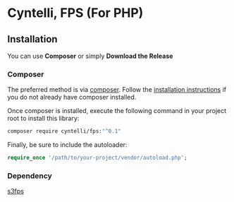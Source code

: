 # Cyntelli, FPS (For PHP)

## Installation ##

You can use **Composer** or simply **Download the Release**

### Composer

The preferred method is via [composer](https://getcomposer.org/). Follow the
[installation instructions](https://getcomposer.org/doc/00-intro.md) if you do not already have
composer installed.

Once composer is installed, execute the following command in your project root to install this library:

```sh
composer require cyntelli/fps:"^0.1"
```

Finally, be sure to include the autoloader:

```php
require_once '/path/to/your-project/vendor/autoload.php';
```

### Dependency

[s3fps](https://gitlab.cyntellitech.org/backend/s3fps)